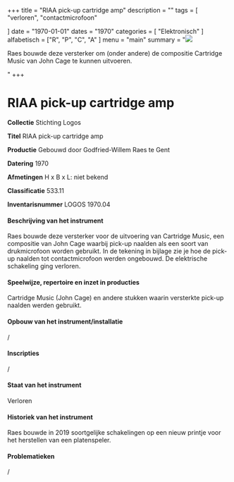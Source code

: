 ﻿+++
title = "RIAA pick-up cartridge amp"
description = ""
tags = [ "verloren", "contactmicrofoon"

]
date = "1970-01-01"
dates = "1970"
categories = [ "Elektronisch"
]
alfabetisch = ["R", "P", "C", "A"
]
menu = "main"
summary = "<a href='/logoscollectie/1970/1970/riaa_pick-up_cartridge_amp'><img src='/logoscollectie/img/RIAA_pickup-cardridge_amp_(1970)/Tekening%20cartdridge%20contactmicrofoon.jpg'></a><p>Raes bouwde deze versterker om (onder andere) de compositie Cartridge Music van John Cage te kunnen uitvoeren.</p>"
+++

# RIAA pick-up cartridge amp

**Collectie**
Stichting Logos

**Titel**
RIAA pick-up cartridge amp

**Productie**
Gebouwd door Godfried-Willem Raes te Gent

**Datering**
1970

**Afmetingen**
H x B x L: niet bekend

**Classificatie**
533.11

**Inventarisnummer**
LOGOS 1970.04

#### Beschrijving van het instrument
Raes bouwde deze versterker voor de uitvoering van Cartridge Music, een compositie van John Cage waarbij pick-up naalden als een soort van drukmicrofoon worden gebruikt. In de tekening in bijlage zie je hoe de pick-up naalden tot contactmicrofoon werden ongebouwd. De elektrische schakeling ging verloren. 

#### Speelwijze, repertoire en inzet in producties
Cartridge Music (John Cage) en andere stukken waarin versterkte pick-up naalden werden gebruikt.

#### Opbouw van het instrument/installatie
/

#### Inscripties
/

#### Staat van het instrument
Verloren

#### Historiek van het instrument
Raes bouwde in 2019 soortgelijke schakelingen op een nieuw printje voor het herstellen van een platenspeler. 

#### Problematieken
/
